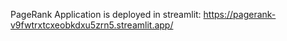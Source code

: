PageRank Application is deployed in streamlit: https://pagerank-v9fwtrxtcxeobkdxu5zrn5.streamlit.app/

